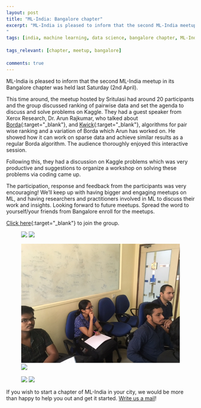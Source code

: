 ```yaml
---
layout: post
title: "ML-India: Bangalore chapter"
excerpt: "ML-India is pleased to inform that the second ML-India meetup in its Bangalore chapter was held last Saturday (2nd April). A big shout out to Sritualsi Edpugnati who is leading this initiative in Bangalore.
"
tags: [india, machine learning, data science, bangalore chapter, ML-India, meetup]

tags_relevant: [chapter, meetup, bangalore]

comments: true
---
```


ML-India is pleased to inform that the second
ML-India meetup in its Bangalore chapter was held last Saturday (2nd April).

This time around, the meetup hosted by Sritulasi had around 20 participants and the group discussed ranking of pairwise data and set the agenda to discuss and solve problems on Kaggle. 
They had a guest speaker from Xerox Research, Dr. Arun Rajkumar, who talked about [Borda](https://www.math.ku.edu/~jmartin/courses/math105-F11/Lectures/chapter1-part2.pdf){:target="_blank"},
and [Kwick](https://www.cis.upenn.edu/~mkearns/papers/kwik.pdf){:target="_blank"}, algorithms for pair wise ranking and a variation of Borda which Arun has worked on. 
He showed how it can work on sparse data and achieve similar results as a regular Borda algorithm. The audience thoroughly enjoyed this interactive session.

Following this, they had a discussion on Kaggle problems which was very productive and suggestions to organize a workshop on solving these problems via coding came up. 

The participation, response and feedback from the participants was very encouraging! We’ll keep up with having bigger and engaging meetups on ML, and having researchers and practitioners
involved in ML to discuss their work and insights. Looking forward to future meetups.
Spread the word to yourself/your friends from Bangalore enroll for the meetups.

[Click here](http://www.meetup.com/Machine-Learning-India-Bangalore/){:target="_blank"} to join the group.


<figure class="half">
    <a href="C:\Users\Guest\Downloads\bangalore-2-images\IMG_5893.jpg"><img src="C:\Users\Guest\Downloads\bangalore-2-images\IMG_5893.jpg"></a>
    <a href="C:\Users\Guest\Downloads\bangalore-2-images\IMG_5894.jpg"><img src="C:\Users\Guest\Downloads\bangalore-2-images\IMG_5894.jpg"></a>
    <figcaption></figcaption>
</figure>

<figure class="half">
    <a href="/images/IMG_5895.jpg"><img src="/images/IMG_5895.jpg"></a>
    <a href="C:\Users\Guest\Downloads\bangalore-2-images\IMG_5899.jpg"><img src="C:\Users\Guest\Downloads\bangalore-2-images\IMG_5899.jpg"></a>
    <figcaption></figcaption>
</figure>

<figure class="half">
    <a href="C:\Users\Guest\Downloads\bangalore-2-images\IMG_5902.jpg"><img src="C:\Users\Guest\Downloads\bangalore-2-images\IMG_5902.jpg"></a>
    <a href="C:\Users\Guest\Downloads\bangalore-2-images\IMG_5903.jpg"><img src="C:\Users\Guest\Downloads\bangalore-2-images\IMG_5903.jpg"></a>
    <figcaption></figcaption>
</figure>


If you wish to start a chapter of ML-India in your city, we would be more than happy to help you out and get it started. <a href="mailto:varun@aspiringminds.com" target="_top">Write us a mail</a>!
